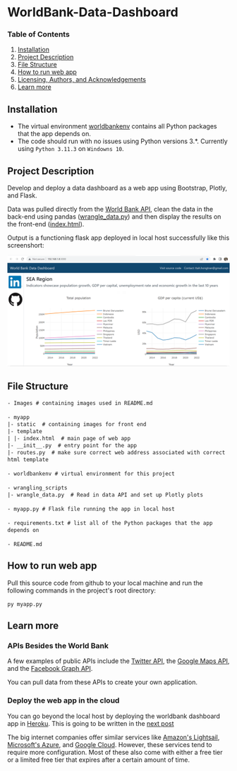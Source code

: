 # WorldBank-Data-Dashboard

### Table of Contents

1. [Installation](#installation)
2. [Project Description](#description)
3. [File Structure](#files)
4. [How to run web app](#instruction)
5. [Licensing, Authors, and Acknowledgements](#licensing)
6. [Learn more](#learnmore)

## Installation <a name="installation"></a>

- The virtual environment [worldbankenv](https://github.com/hongtranthianh/WorldBank-Data-Dashboard/tree/main/worldbankenv) contains all Python packages that the app depends on.
- The code should run with no issues using Python versions 3.*. Currently using `Python 3.11.3` on `Windowns 10`.

## Project Description<a name="description"></a>

Develop and deploy a data dashboard as a web app using Bootstrap, Plotly, and Flask.

Data was pulled directly from the [World Bank API](https://documents.worldbank.org/en/publication/documents-reports/api), clean the data in the back-end using pandas ([wrangle_data.py](https://github.com/hongtranthianh/WorldBank-Data-Dashboard/blob/main/wrangling_scripts/wrangle_data.py)) and then display the results on the front-end ([index.html](https://github.com/hongtranthianh/WorldBank-Data-Dashboard/blob/main/myapp/templates/index.html)).

Output is a functioning flask app deployed in local host successfully like this screenshort:
<p ><img src="Images/main-page.png" alt="image" ></p>

## File Structure <a name="files"></a>

```
- Images # containing images used in README.md

- myapp
|- static  # containing images for front end
|- template
| |- index.html  # main page of web app
|- __init__.py  # entry point for the app
|- routes.py  # make sure correct web address associated with correct html template

- worldbankenv # virtual environment for this project

- wrangling_scripts
|- wrangle_data.py  # Read in data API and set up Plotly plots

- myapp.py # Flask file running the app in local host

- requirements.txt # list all of the Python packages that the app depends on

- README.md
```


## How to run web app  <a name="instruction"></a>
Pull this source code from github to your local machine and run the following commands in the project's root directory:

```
py myapp.py
```

## Learn more <a name="learnmore"></a>

### APIs Besides the World Bank
A few examples of public APIs include the [Twitter API](https://developer.twitter.com/en/docs), the [Google Maps API](https://mapsplatform.google.com/), and the [Facebook Graph API](https://developers.facebook.com/docs/graph-api).

You can pull data from these APIs to create your own application.

### Deploy the web app in the cloud

You can go beyond the local host by deploying the worldbank dashboard app in [Heroku](https://dashboard.heroku.com/apps). This is going to be written in the [next post]()

The big internet companies offer similar services like [Amazon's Lightsail](https://aws.amazon.com/lightsail/), [Microsoft's Azure](https://learn.microsoft.com/en-us/samples/azure-samples/python-docs-hello-world/python-flask-sample-for-azure-app-service-linux/), and [Google Cloud](https://cloud.google.com/appengine/docs/legacy/standard/python/setting-up-environment). However, these services tend to require more configuration. Most of these also come with either a free tier or a limited free tier that expires after a certain amount of time.
